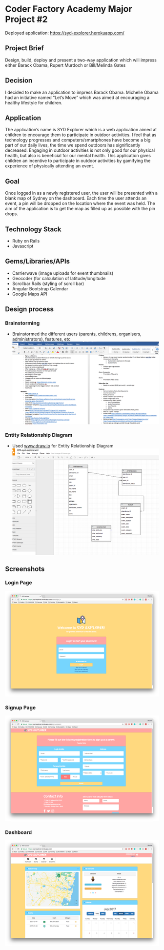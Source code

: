 # Coder Factory Academy Major Project #2
Deployed application: https://syd-explorer.herokuapp.com/

## Project Brief
Design, build, deploy and present a two-way application which will impress either Barack Obama, Rupert Murdoch or Bill/Melinda Gates

## Decision
I decided to make an application to impress Barack Obama. Michelle Obama had an initiative named “Let’s Move” which was aimed at encouraging a healthy lifestyle for children.

## Application
The application’s name is SYD Explorer which is a web application aimed at children to encourage them to participate in outdoor activities. I feel that as technology progresses and computers/smartphones have become a big part of our daily lives, the time we spend outdoors has significantly decreased. Engaging in outdoor activities is not only good for our physical health, but also is beneficial for our mental health. This application gives children an incentive to participate in outdoor activities by gamifying the experience of physically attending an event.

## Goal
Once logged in as a newly registered user, the user will be presented with a blank map of Sydney on the dashboard. Each time the user attends an event, a pin will be dropped on the location where the event was held. The aim of the application is to get the map as filled up as possible with the pin drops.

## Technology Stack
- Ruby on Rails
- Javascript

## Gems/Libraries/APIs
-	Carrierwave (image uploads for event thumbnails)
-	Geocoder (for calculation of latitude/longitude
-	Scrollbar Rails (styling of scroll bar)
-	Angular Bootstrap Calendar
-	Google Maps API

## Design process

### Brainstorming
- Brainstormed the different users (parents, childrens, organisers, administrators), features, etc
![Alt Brainstorming](/readme/brainstorm.png?raw=true)

### Entity Relationship Diagram
- Used www.draw.io for Entity Relationship Diagram
![Alt Entity Relationship Diagram](/readme/erd.png?raw=true)

## Screenshots

### Login Page
![Alt Login Page](/readme/login.png?raw=true)

### Signup Page
![Alt Signup Page](/readme/signup.png?raw=true)

### Dashboard
![Alt Dashboard](/readme/dashboard.png?raw=true)
